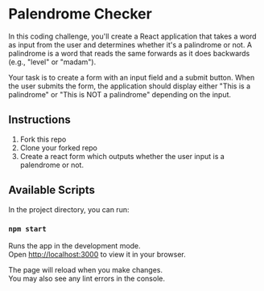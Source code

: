 # Palendrome Checker

In this coding challenge, you'll create a React application that takes a word as input from the user and determines whether it's a palindrome or not. A palindrome is a word that reads the same forwards as it does backwards (e.g., "level" or "madam").

Your task is to create a form with an input field and a submit button. When the user submits the form, the application should display either "This is a palindrome" or "This is NOT a palindrome" depending on the input.

## Instructions

1. Fork this repo
2. Clone your forked repo
3. Create a react form which outputs whether the user input is a palendrome or not.

## Available Scripts

In the project directory, you can run:

### `npm start`

Runs the app in the development mode.\
Open [http://localhost:3000](http://localhost:3000) to view it in your browser.

The page will reload when you make changes.\
You may also see any lint errors in the console.